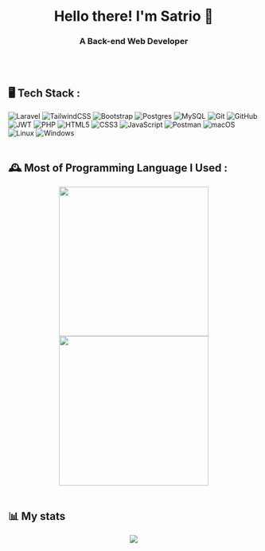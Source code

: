 <h1 align="center">Hello there! I'm Satrio 👋</h1>
<h3 align="center">A Back-end Web Developer</h3>
<br><br>

## 🖥️ Tech Stack :
![Laravel](https://img.shields.io/badge/laravel-%23FF2D20.svg?style=for-the-badge&logo=laravel&logoColor=white) ![TailwindCSS](https://img.shields.io/badge/tailwindcss-%2338B2AC.svg?style=for-the-badge&logo=tailwind-css&logoColor=white) ![Bootstrap](https://img.shields.io/badge/bootstrap-%238511FA.svg?style=for-the-badge&logo=bootstrap&logoColor=white) ![Postgres](https://img.shields.io/badge/postgres-%23316192.svg?style=for-the-badge&logo=postgresql&logoColor=white) ![MySQL](https://img.shields.io/badge/mysql-%2300f.svg?style=for-the-badge&logo=mysql&logoColor=white) ![Git](https://img.shields.io/badge/git-%23F05033.svg?style=for-the-badge&logo=git&logoColor=white) ![GitHub](https://img.shields.io/badge/github-%23121011.svg?style=for-the-badge&logo=github&logoColor=white) ![JWT](https://img.shields.io/badge/JWT-black?style=for-the-badge&logo=JSON%20web%20tokens) ![PHP](https://img.shields.io/badge/php-%23777BB4.svg?style=for-the-badge&logo=php&logoColor=white) ![HTML5](https://img.shields.io/badge/html5-%23E34F26.svg?style=for-the-badge&logo=html5&logoColor=white) ![CSS3](https://img.shields.io/badge/css3-%231572B6.svg?style=for-the-badge&logo=css3&logoColor=white) ![JavaScript](https://img.shields.io/badge/javascript-%23323330.svg?style=for-the-badge&logo=javascript&logoColor=%23F7DF1E) ![Postman](https://img.shields.io/badge/Postman-FF6C37?style=for-the-badge&logo=postman&logoColor=white) ![macOS](https://img.shields.io/badge/mac%20os-000000?style=for-the-badge&logo=macos&logoColor=F0F0F0) ![Linux](https://img.shields.io/badge/Linux-FCC624?style=for-the-badge&logo=linux&logoColor=black) ![Windows](https://img.shields.io/badge/Windows-0078D6?style=for-the-badge&logo=windows&logoColor=white)
<br><br>

## 🕰️ Most of Programming Language I Used :
<a href="https://github.com/dragonestrio">
  <div align="center">
  <img height=300 src="https://github-readme-stats.vercel.app/api/top-langs/?username=dragonestrio&langs_count=8&hide_progress=true&hide_border=true&bg_color=fff&title_color=e96443&text_color=000" />
  <img height=300 src="https://github-readme-stats.vercel.app/api/top-langs/?username=dragonestrio&langs_count=8&layout=donut&hide_border=true&bg_color=fff&title_color=e96443&text_color=000" />
  </div>
</a>
<br>

## 📊 My stats
<a href="https://github.com/dragonestrio">
  <div align="center">
  <img src="https://github-readme-streak-stats.herokuapp.com/?user=dragonestrio&hide_border=true&bg_color=30,e96443,904e95&title_color=fff&text_color=fff" />
  </div>
</a>
<br>
